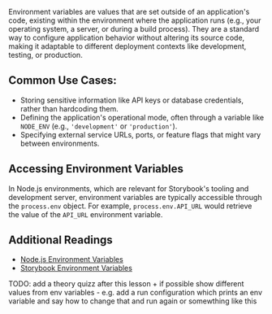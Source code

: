 Environment variables are values that are set outside of an application's code, existing within the environment where the 
application runs (e.g., your operating system, a server, or during a build process). They are a standard way to configure 
application behavior without altering its source code, making it adaptable to different deployment contexts like 
development, testing, or production.

## Common Use Cases:
- Storing sensitive information like API keys or database credentials, rather than hardcoding them.
- Defining the application's operational mode, often through a variable like `NODE_ENV` (e.g., `'development'` or `'production'`).
- Specifying external service URLs, ports, or feature flags that might vary between environments.

## Accessing Environment Variables
In Node.js environments, which are relevant for Storybook's tooling and development server, environment variables are 
typically accessible through the `process.env` object. For example, `process.env.API_URL` would retrieve the value of the 
`API_URL` environment variable.

## Additional Readings
- [Node.js Environment Variables](https://nodejs.org/en/learn/command-line/how-to-read-environment-variables-from-nodejs)
- [Storybook Environment Variables](https://storybook.js.org/docs/configure/environment-variables)

TODO: add a theory quizz after this lesson + if possible show different values from env variables - e.g. add a run configuration which prints an env variable and say how to change that and run again or somewthing like this